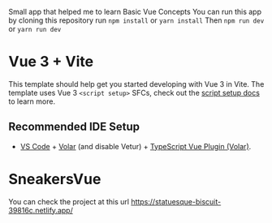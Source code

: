 

Small app that helped me to learn Basic Vue Concepts
You can run this app by cloning this repository run `npm install` or `yarn install`
Then `npm run dev` or `yarn run dev`
# Vue 3 + Vite

This template should help get you started developing with Vue 3 in Vite. The template uses Vue 3 `<script setup>` SFCs, check out the [script setup docs](https://v3.vuejs.org/api/sfc-script-setup.html#sfc-script-setup) to learn more.

## Recommended IDE Setup

- [VS Code](https://code.visualstudio.com/) + [Volar](https://marketplace.visualstudio.com/items?itemName=Vue.volar) (and disable Vetur) + [TypeScript Vue Plugin (Volar)](https://marketplace.visualstudio.com/items?itemName=Vue.vscode-typescript-vue-plugin).
# SneakersVue
You can check the project at this url 
https://statuesque-biscuit-39816c.netlify.app/

